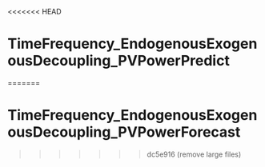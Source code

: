 <<<<<<< HEAD
# TimeFrequency_EndogenousExogenousDecoupling_PVPowerPredict
=======
# TimeFrequency_EndogenousExogenousDecoupling_PVPowerForecast
>>>>>>> dc5e916 (remove large files)
